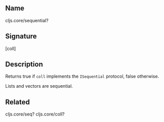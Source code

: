 ## Name
cljs.core/sequential?

## Signature
[coll]

## Description

Returns true if `coll` implements the `ISequential` protocol, false otherwise.

Lists and vectors are sequential.

## Related
cljs.core/seq?
cljs.core/coll?
